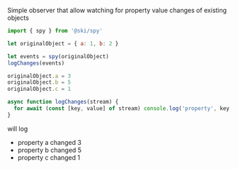 Simple observer that allow watching for property value changes of existing objects

```javascript
import { spy } from '@ski/spy'

let originalObject = { a: 1, b: 2 }

let events = spy(originalObject)
logChanges(events)

originalObject.a = 3
originalObject.b = 5
originalObject.c = 1

async function logChanges(stream) {
  for await (const [key, value] of stream) console.log('property', key, 'changed', value)
}
```

will log

- property a changed 3
- property b changed 5
- property c changed 1
